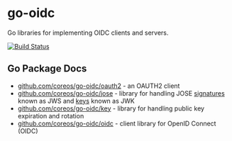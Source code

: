 # go-oidc

Go libraries for implementing OIDC clients and servers.

[![Build Status](https://travis-ci.org/coreos/go-oidc.png?branch=master)](https://travis-ci.org/coreos/go-oidc)

## Go Package Docs

- [github.com/coreos/go-oidc/oauth2](http://godoc.org/github.com/coreos/go-oidc/oauth2) - an OAUTH2 client
- [github.com/coreos/go-oidc/jose](http://godoc.org/github.com/coreos/go-oidc/jose) - library for handling JOSE [signatures](https://tools.ietf.org/html/draft-ietf-jose-json-web-signature-41) known as JWS and [keys](https://tools.ietf.org/html/draft-ietf-jose-json-web-key-41) known as JWK
- [github.com/coreos/go-oidc/key](http://godoc.org/github.com/coreos/go-oidc/key) - library for handling public key expiration and rotation
- [github.com/coreos/go-oidc/oidc](http://godoc.org/github.com/coreos/go-oidc/oidc) - client library for OpenID Connect (OIDC) 
